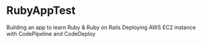 # RubyAppTest
Building an app to learn Ruby &amp; Ruby on Rails
Deploying AWS EC2 instance with CodePipeline and CodeDeploy